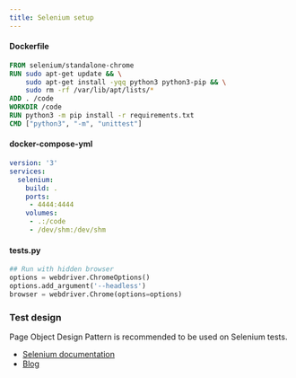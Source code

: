 ```yaml
---
title: Selenium setup
---
```


#### Dockerfile

```dockerfile
FROM selenium/standalone-chrome
RUN sudo apt-get update && \
    sudo apt-get install -yqq python3 python3-pip && \
    sudo rm -rf /var/lib/apt/lists/*
ADD . /code
WORKDIR /code
RUN python3 -m pip install -r requirements.txt
CMD ["python3", "-m", "unittest"]
```

#### docker-compose-yml

```yaml
version: '3'
services:
  selenium:
    build: .
    ports:
     - 4444:4444
    volumes:
     - .:/code
     - /dev/shm:/dev/shm
```

#### tests.py

```python
## Run with hidden browser
options = webdriver.ChromeOptions()
options.add_argument('--headless')
browser = webdriver.Chrome(options=options)
```

### Test design

Page Object Design Pattern is recommended to be used on Selenium tests.

- [Selenium documentation](https://www.seleniumhq.org/docs/06_test_design_considerations.jsp#page-object-design-pattern)
- [Blog](https://www.pluralsight.com/guides/getting-started-with-page-object-pattern-for-your-selenium-tests)
